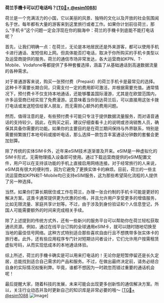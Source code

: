 **荷兰手機卡可以打电话吗？[[TG💪+ @esim1088](https://t.me/s/esim1088)]**

荷兰是一个充满活力的小国，它以美丽的风景、独特的文化以及开放的社会氛围闻名于世。每年都有大量的游客来到这里旅行或者工作。如果你计划前往荷兰，那么“手机卡”这个问题一定会浮现在你的脑海中：荷兰的手機卡到底能不能打电话呢？

首先，让我们明确一点：在荷兰，无论是本地居民还是外来游客，都可以使用手机卡进行通话、发短信和上网。但具体能否打电话，取决于你所购买的手机卡类型以及运营商提供的服务。荷兰的通信市场非常发达，各大运营商如KPN、T-Mobile、Vodafone等都提供了多种套餐选择，涵盖了从基础通话到高速数据流量的各种需求。

对于普通游客来说，购买一张预付费（Prepaid）的荷兰手机卡是最常见的选择。这种卡不需要长期合同，只需支付一定的费用即可激活，并根据需要充值。通常情况下，预付费卡不仅支持本地通话，还能够覆盖国际漫游，尤其是在欧盟范围内，许多运营商已经实现了免费漫游。这意味着当你到达荷兰后，可以直接用这张卡拨打电话或发送短信给家人朋友，而无需担心额外的费用问题。

然而，值得注意的是，有些预付费卡可能只专注于提供数据流量服务，而对语音通话的支持较少。因此，在购买之前，建议仔细查看卡上的说明或咨询销售人员，确保其具备你需要的功能。如果你的主要目的是在荷兰期间保持与外界联系，特别是需要频繁拨打本地号码或接听电话，那么选择一款包含丰富通话分钟数的套餐会更加划算。

除了传统的实体SIM卡外，近年来eSIM技术逐渐普及开来。eSIM是一种虚拟化的SIM卡形式，无需物理插入设备即可使用。通过下载运营商提供的eSIM配置文件，用户可以在支持该功能的手机上直接启用网络连接。对于经常旅行的人来说，eSIM具有很大的便利性，因为它避免了更换实体卡的麻烦。目前，荷兰的一些主流运营商如KPN和T-Mobile均已支持eSIM服务，这为那些希望简化流程的人提供了另一种选择。

当然，如果你打算长期居住或工作在荷兰，办理一张合约制的手机卡可能是更好的解决方案。这类卡通常提供更为优惠的价格，并且允许用户享受更多的增值服务，比如无限流量、家庭共享计划等。不过，由于涉及到身份验证和个人信息登记，外国人可能需要额外的时间来完成相关手续。

除了上述提到的传统方式外，还有一些新兴的服务平台可以帮助你在荷兰轻松获取通讯资源。例如，通过在线平台订购的全球通用eSIM卡，就可以随时随地切换至当地的最佳信号网络。这种方式特别适合那些喜欢自由行且不想携带多张实体卡的旅行者。此外，还有些应用程序专门针对短期访问者设计，它们允许用户按需租赁虚拟号码，从而实现低成本的本地通话体验。

综上所述，荷兰的手機卡确实是可以用来打电话的！无论你是短暂停留还是长久定居，总能找到适合自己需求的产品和服务。不过，在做出最终决定前，请务必结合自身的实际情况权衡利弊。毕竟，谁都不想因为一时疏忽而错过重要的通话机会呢！

最后提醒大家，随着科技的发展，未来可能会出现更多创新性的通信解决方案。所以，关注行业动态并及时更新自己的知识库是非常必要的哦～ [[TG💪+ @esim1088](https://t.me/s/esim1088) ![Image](https://i.postimg.cc/4NQfJmqS/Snipaste-2025-05-13-00-14-12.png)]